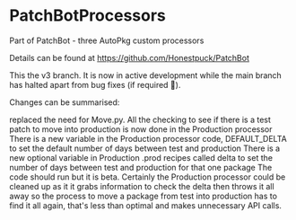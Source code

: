 # PatchBotProcessors
Part of PatchBot - three AutoPkg custom processors

Details can be found at https://github.com/Honestpuck/PatchBot

This the v3 branch. It is now in active development while the main branch has halted apart from bug fixes (if required 🤞).

Changes can be summarised:

replaced the need for Move.py. All the checking to see if there is a test patch to move into production is now done in the Production processor
There is a new variable in the Production processor code, DEFAULT_DELTA to set the default number of days between test and production
There is a new optional variable in Production .prod recipes called delta to set the number of days between test and production for that one package
The code should run but it is beta. Certainly the Production processor could be cleaned up as it it grabs information to check the delta then throws it all away so the process to move a package from test into production has to find it all again, that's less than optimal and makes unnecessary API calls.
